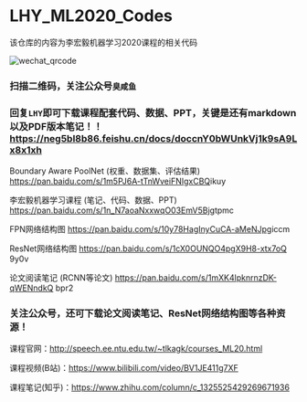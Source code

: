 # LHY_ML2020_Codes
该仓库的内容为李宏毅机器学习2020课程的相关代码

![wechat_qrcode](./wechat_qrcode.jpg)

### 扫描二维码，关注公众号`臭咸鱼`
### 回复`LHY`即可下载课程配套代码、数据、PPT，关键是还有markdown以及PDF版本笔记！！https://neg5bl8b86.feishu.cn/docs/doccnY0bWUnkVj1k9sA9Lx8x1xh
Boundary Aware PoolNet​
(权重、数据集、评估结果)​
https://pan.baidu.com/s/1m5PJ6A-tTnWveiFNIgxCBQ​
ikuy​


李宏毅机器学习课程​
(笔记、代码、数据、PPT)​
https://pan.baidu.com/s/1n_N7aoaNxxwqO03EmV5Bjg​
tpmc​
​


FPN网络结构图​
https://pan.baidu.com/s/10y78HagInyCuCA-aMeNJpg​
iccm​


ResNet网络结构图​
https://pan.baidu.com/s/1cX0OUNQO4pgX9H8-xtx7oQ​
9y0v​


论文阅读笔记​
(RCNN等论文)​
https://pan.baidu.com/s/1mXK4lpknrnzDK-qWENndkQ 
bpr2



### 关注公众号，还可下载论文阅读笔记、ResNet网络结构图等各种资源！

课程官网：http://speech.ee.ntu.edu.tw/~tlkagk/courses_ML20.html

课程视频(B站)：https://www.bilibili.com/video/BV1JE411g7XF

课程笔记(知乎)：https://www.zhihu.com/column/c_1325525429269671936
